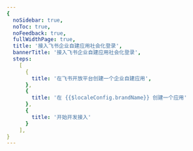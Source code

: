 ```yaml
---
{
  noSidebar: true,
  noToc: true,
  noFeedback: true,
  fullWidthPage: true,
  title: '接入飞书企业自建应用社会化登录',
  bannerTitle: '接入飞书企业自建应用社会化登录',
  steps:
    [
      {
        title: '在飞书开放平台创建一个企业自建应用',
      },
      {
        title: '在 {{$localeConfig.brandName}} 创建一个应用'
      },
      {
        title: '开始开发接入'
      }
    ],
}
---
```


<IntegrationDetail backLink="/guides/connections/social"/>
